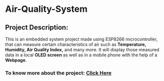 # Air-Quality-System

## Project Description:
This is an embedded system project made using ESP8266 microcontroller, that can measure certain characteristics of air such as **Temperature, Humidity, Air Quality Index,** and many more.
It will display those measured data in a local **OLED screen** as well as in a mobile phone with the help of a **Webpage**.

### To know more about the project: [Click Here](https://docs.google.com/presentation/d/1LkK_bxDpslhkLGWin2ZzReoVeVFLs8lGKB4_ARmpD0Y/edit?usp=sharing)
